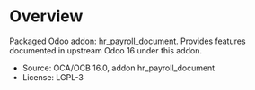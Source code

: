 # Overview

Packaged Odoo addon: hr_payroll_document. Provides features documented in upstream Odoo 16 under this addon.

- Source: OCA/OCB 16.0, addon hr_payroll_document
- License: LGPL-3
